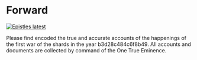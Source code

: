 # Forward

<a href="https://benjamindoran.github.io/epistlesofadifferenttime/latest"><img src="https://img.shields.io/badge/epistles-latest-blue.svg" alt="Epistles latest" /></a>

Please find encoded the true and accurate accounts of the happenings of the first war of the shards in the year b3d28c484c6f8b49. All accounts and documents are collected by command of the One True Eminence.

